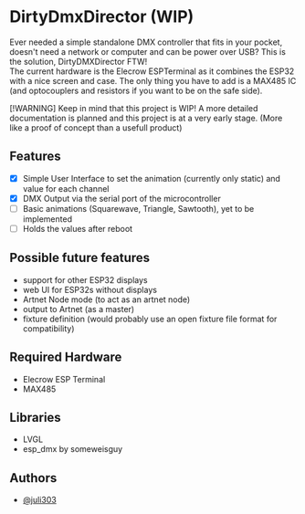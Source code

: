 
# DirtyDmxDirector (WIP)

Ever needed a simple standalone DMX controller that fits in your pocket, doesn't need a network or computer and can be power over USB?
This is the solution, DirtyDMXDirector FTW!  
The current hardware is the Elecrow ESPTerminal as it combines the ESP32 with a nice screen and case. The only thing you have to add is a MAX485 IC (and optocouplers and resistors if you want to be on the safe side).  

[!WARNING]
Keep in mind that this project is WIP! A more detailed documentation is planned and this project is at a very early stage. (More like a proof of concept than a usefull product)

## Features

- [x] Simple User Interface to set the animation (currently only static) and value for each channel
- [x] DMX Output via the serial port of the microcontroller
- [ ] Basic animations (Squarewave, Triangle, Sawtooth), yet to be implemented
- [ ] Holds the values after reboot

## Possible future features
- support for other ESP32 displays
- web UI for ESP32s without displays
- Artnet Node mode (to act as an artnet node)
- output to Artnet (as a master)
- fixture definition (would probably use an open fixture file format for compatibility)


## Required Hardware
- Elecrow ESP Terminal
- MAX485

## Libraries
- LVGL
- esp_dmx by someweisguy

## Authors

- [@juli303](https://www.github.com/juli303)
